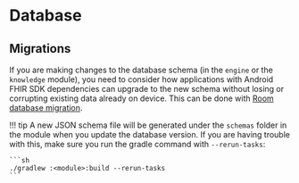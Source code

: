 # Database

## Migrations

If you are making changes to the database schema (in the `engine` or the `knowledge` module), you
need to consider how applications with Android FHIR SDK dependencies can upgrade to the new schema
without losing or corrupting existing data already on device. This can be done with [Room database
migration](https://developer.android.com/training/data-storage/room/migrating-db-versions).

!!! tip
    A new JSON schema file will be generated under the `schemas` folder in the module when you
    update the database version. If you are having trouble with this, make sure you run the gradle
    command with `--rerun-tasks`:

    ```sh
    ./gradlew :<module>:build --rerun-tasks
    ```
